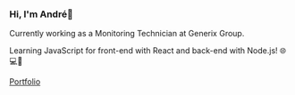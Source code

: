 ### Hi, I'm André👋

  <p></p>
  <p></p>
  Currently working as a Monitoring Technician at Generix Group.

  Learning JavaScript for front-end with React and back-end with Node.js! 🌐💻🚀
  <p><a href='https://anduarte3.github.io/MyPortfolio/'>Portfolio</a></p>

<!--
**anduarte3/anduarte3** is a ✨ _special_ ✨ repository because its `README.md` (this file) appears on your GitHub profile.

Here are some ideas to get you started:

- 🔭 I’m currently working on ...
- 🌱 I’m currently learning ...
- 👯 I’m looking to collaborate on ...
- 🤔 I’m looking for help with ...
- 💬 Ask me about ...
- 📫 How to reach me: ...
- 😄 Pronouns: ...
- ⚡ Fun fact: ...
-->

